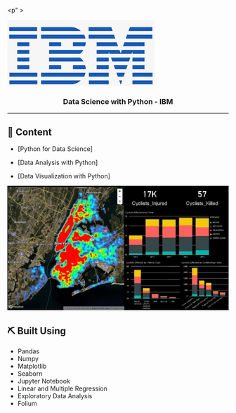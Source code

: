 <p" >           

![img](img/ibm.png)

</p>

<h3 align="center">Data Science with Python - IBM</h3>

<div align="center">


</div>

---

## 📝 Content

- [Python for Data Science]

- [Data Analysis with Python]

- [Data Visualization with Python]

![img](img/analytics.jpg)

## ⛏️ Built Using <a name = "Studied using"></a>

- Pandas
- Numpy
- Matplotlib
- Seaborn
- Jupyter Notebook
- Linear and Multiple Regression
- Exploratory Data Analysis
- Folium